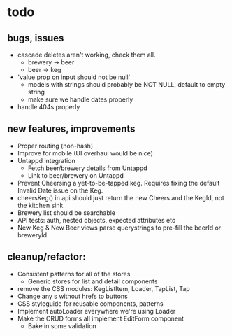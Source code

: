 # todo


## bugs, issues

- cascade deletes aren't working, check them all.
  - brewery -> beer
  - beer -> keg
- 'value prop on input should not be null'
  - models with strings should probably be NOT NULL, default to empty string
  - make sure we handle dates properly
- handle 404s properly


## new features, improvements

- Proper routing (non-hash)
- Improve for mobile (UI overhaul would be nice)
- Untappd integration
  - Fetch beer/brewery details from Untappd
  - Link to beer/brewery on Untappd
- Prevent Cheersing a yet-to-be-tapped keg. Requires fixing the default Invalid Date issue on the Keg.
- cheersKeg() in api should just return the new Cheers and the KegId, not the kitchen sink
- Brewery list should be searchable
- API tests: auth, nested objects, expected attributes etc
- New Keg & New Beer views parse querystrings to pre-fill the beerId or breweryId



## cleanup/refactor:

- Consistent patterns for all of the stores
  - Generic stores for list and detail components
- remove the CSS modules: KegListItem, Loader, TapList, Tap
- Change any <A>s without hrefs to buttons
- CSS styleguide for reusable components, patterns
- Implement autoLoader everywhere we're using Loader
- Make the CRUD forms all implement EditForm component
  - Bake in some validation
